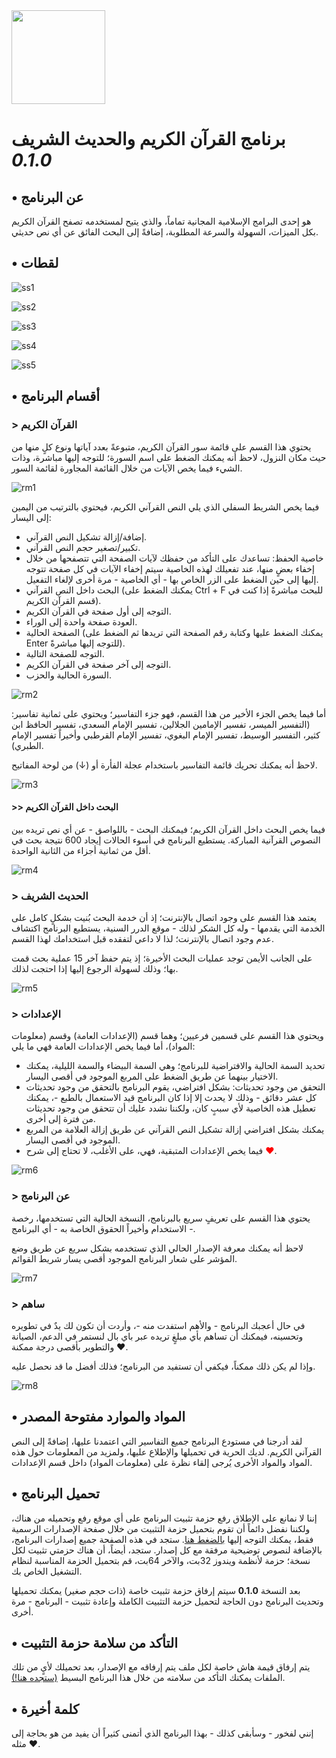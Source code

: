 <img src="ico.png" width="150">

# برنامج القرآن الكريم والحديث الشريف _0.1.0_

## • عن البرنامج

هو إحدى البرامج الإسلامية المجانية تماماً، والذي يتيح لمستخدمه تصفح القرآن الكريم بكل الميزات، السهولة والسرعة المطلوبة، إضافةً إلى البحث الفائق عن أي نص حديثي.

## • لقطات
![ss1](Screenshots/1.jpg)

![ss2](Screenshots/2.jpg)

![ss3](Screenshots/3.jpg)

![ss4](Screenshots/4.jpg)

![ss5](Screenshots/5.jpg)

## • أقسام البرنامج
### > القرآن الكريم
يحتوي هذا القسم على قائمة سور القرآن الكريم، متبوعةً بعدد آياتها ونوع كلٍ منها من حيث مكان النزول، لاحظ أنه يمكنك الضغط على اسم السورة؛ للتوجه إليها مباشرة، وذات الشيء فيما يخص الآيات من خلال القائمة المجاورة لقائمة السور.

![rm1](Screenshots/forReadme/1.jpg)

فيما يخص الشريط السفلي الذي يلي النص القرآني الكريم، فيحتوي بالترتيب من اليمين إلى اليسار:
- إضافة/إزالة تشكيل النص القرآني.
- تكبير/تصغير حجم النص القرآني.
- خاصية الحفظ: تساعدك على التأكد من حفظك لآيات الصفحة التي تتصفحها من خلال إخفاء بعضٍ منها، عند تفعيلك لهذه الخاصية سيتم إخفاء الآيات في كل صفحة تتوجه إليها إلى حين الضغط على الزر الخاص بها - أي الخاصية - مرة أخرى لإلغاء التفعيل.
- البحث داخل النص القرآني (يمكنك الضغط على Ctrl + F للبحث مباشرةً إذا كنت في قسم القرآن الكريم).
- التوجه إلى أول صفحة في القرآن الكريم.
- العودة صفحة واحدة إلى الوراء.
- الصفحة الحالية (يمكنك الضغط عليها وكتابة رقم الصفحة التي تريدها ثم الضغط على Enter للتوجه إليها مباشرةً).
- التوجه للصفحة التالية.
- التوجه إلى آخر صفحة في القرآن الكريم.
- السورة الحالية والحزب.

![rm2](Screenshots/forReadme/2.jpg)

أما فيما يخص الجزء الأخير من هذا القسم، فهو جزء التفاسير؛ ويحتوي على ثمانية تفاسير: (التفسير الميسر، تفسير الإمامين الجلالين، تفسير الإمام السعدي، تفسير الحافظ ابن كثير، التفسير الوسيط، تفسير الإمام البغوي، تفسير الإمام القرطبي وأخيراً تفسير الإمام الطبري).

لاحظ أنه يمكنك تحريك قائمة التفاسير باستخدام عجلة الفأرة أو (↓) من لوحة المفاتيح.

![rm3](Screenshots/forReadme/3.jpg)

#### >> البحث داخل القرآن الكريم
فيما يخص البحث داخل القرآن الكريم؛ فيمكنك البحث - باللواصق - عن أي نص تريده بين النصوص القرآنية المباركة. يستطيع البرنامج في أسوء الحالات إيجاد 600 نتيجة بحث في أقل من ثمانية أجزاء من الثانية الواحدة.

![rm4](Screenshots/forReadme/4.gif)


### > الحديث الشريف
يعتمد هذا القسم على وجود اتصال بالإنترنت؛ إذ أن خدمة البحث بُنيت بشكلٍ كامل على الخدمة التي يقدمها - وله كل الشكر لذلك - موقع الدرر السنية، يستطيع البرنامج اكتشاف عدم وجود اتصال بالإنترنت؛ لذا لا داعي لتفقده قبل استخدامك لهذا القسم.

على الجانب الأيمن توجد عمليات البحث الأخيرة؛ إذ يتم حفظ آخر 15 عملية بحث قمت بها؛ وذلك لسهولة الرجوع إليها إذا احتجت لذلك.

![rm5](Screenshots/forReadme/5.gif)

### > الإعدادات
ويحتوي هذا القسم على قسمين فرعيين؛ وهما قسم (الإعدادات العامة) وقسم (معلومات المواد)، أما فيما يخص الإعدادات العامة فهي ما يلي:
- تحديد السمة الحالية والافتراضية للبرنامج؛ وهي السمة البيضاء والسمة الليلية، يمكنك الاختيار بينهما عن طريق الضغط على المربع الموجود في أقصى اليسار.
- التحقق من وجود تحديثات: بشكل افتراضي، يقوم البرنامج بالتحقق من وجود تحديثات كل عشر دقائق - وذلك لا يحدث إلا إذا كان البرنامج قيد الاستعمال بالطبع -، يمكنك تعطيل هذه الخاصية لأي سببٍ كان، ولكننا نشدد عليك أن تتحقق من وجود تحديثات من فترة إلى أخرى.
- يمكنك بشكل افتراضي إزالة تشكيل النص القرآني عن طريق إزالة العلامة من المربع الموجود في أقصى اليسار.
- فيما يخص الإعدادات المتبقية، فهي، على الأغلب، لا تحتاج إلى شرح <span style="color:red">❤</span>.

![rm6](Screenshots/forReadme/6.jpg)

### > عن البرنامج
يحتوي هذا القسم على تعريفٍ سريع بالبرنامج، النسخة الحالية التي تستخدمها، رخصة الاستخدام وأخيراً الحقوق الخاصة به - أي البرنامج -.

لاحظ أنه يمكنك معرفة الإصدار الحالي الذي تستخدمه بشكل سريع عن طريق وضع المؤشر على شعار البرنامج الموجود أقصى يسار شريط القوائم.

![rm7](Screenshots/forReadme/7.jpg)

### > ساهم
في حال أعجبك البرنامج - والأهم استفدت منه -، وأردت أن تكون لك يدٌ في تطويره وتحسينه، فيمكنك أن تساهم بأي مبلغٍ تريده عبر باي بال لنستمر في الدعم، الصيانة والتطوير بأقصى درجة ممكنة ❤.

وإذا لم يكن ذلك ممكناً، فيكفي أن تستفيد من البرنامج؛ فذلك أفضل ما قد نحصل عليه.

![rm8](Screenshots/forReadme/8.jpg)

## • المواد والموارد مفتوحة المصدر
لقد أدرجنا في مستودع البرنامج جميع التفاسير التي اعتمدنا عليها، إضافةً إلى النص القرآني الكريم. لديك الحرية في تحميلها والإطلاع عليها، ولمزيد من المعلومات حول هذه المواد والمواد الأخرى يُرجى إلقاء نظرة على (معلومات المواد) داخل قسم الإعدادات.

## • تحميل البرنامج
إننا لا نمانع على الإطلاق رفع حزمة تثبيت البرنامج على أي موقع رفع وتحميله من هناك، ولكننا نفضل دائماً أن تقوم بتحميل حزمة التثبيت من خلال صفحة الإصدارات الرسمية فقط، يمكنك التوجه إليها [بالضغط هنا](https://github.com/mhmdkrmabd/quran-and-hadith/releases). ستجد في هذه الصفحة جميع إصدارات البرنامج، بالإضافة لنصوص توضيحية مرفقة مع كل إصدار. ستجد، أيضاً، أن هناك حزمتي تثبيت لكل نسخة؛ حزمة لأنظمة ويندوز 32بت، والآخر 64بت، قم بتحميل الحزمة المناسبة لنظام التشغيل الخاص بك.

بعد النسخة <b>0.1.0</b> سيتم إرفاق حزمة تثبيت خاصة (ذات حجم صغير) يمكنك تحميلها وتحديث البرنامج دون الحاجة لتحميل حزمة التثبيت الكاملة وإعادة تثبيت - البرنامج - مرة أخرى.

## • التأكد من سلامة حزمة التثبيت
يتم إرفاق قيمة هاش خاصة لكل ملف يتم إرفاقه مع الإصدار، بعد تحميلك لأيٍ من تلك الملفات يمكنك التأكد من سلامته من خلال هذا البرنامج البسيط [(ستجده هنا!)](https://github.com/mhmdkrmabd/md5-app).

## • كلمة أخيرة
إنني لفخور - وسأبقى كذلك - بهذا البرنامج الذي أتمنى كثيراً أن يفيد من هو بحاجة إلى مثله ❤.

